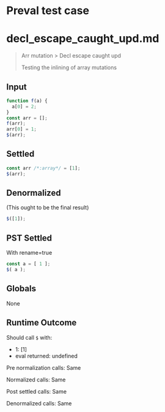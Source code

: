 # Preval test case

# decl_escape_caught_upd.md

> Arr mutation > Decl escape caught upd
>
> Testing the inlining of array mutations

## Input

`````js filename=intro
function f(a) {
  a[0] = 2;
}
const arr = [];
f(arr);
arr[0] = 1;
$(arr);
`````


## Settled


`````js filename=intro
const arr /*:array*/ = [1];
$(arr);
`````


## Denormalized
(This ought to be the final result)

`````js filename=intro
$([1]);
`````


## PST Settled
With rename=true

`````js filename=intro
const a = [ 1 ];
$( a );
`````


## Globals


None


## Runtime Outcome


Should call `$` with:
 - 1: [1]
 - eval returned: undefined

Pre normalization calls: Same

Normalized calls: Same

Post settled calls: Same

Denormalized calls: Same
